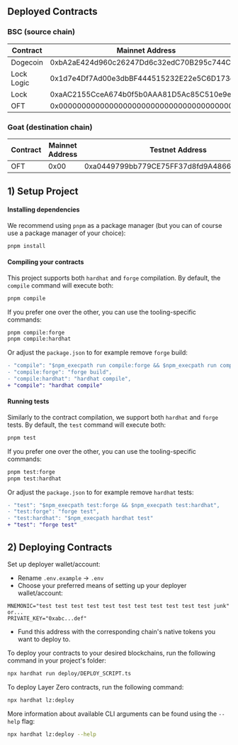 ## Deployed Contracts

### BSC (source chain)

| Contract   | Mainnet Address                            | Testnet Address                            |
| ---------- | ------------------------------------------ | ------------------------------------------ |
| Dogecoin   | 0xbA2aE424d960c26247Dd6c32edC70B295c744C43 | 0x9A359f736674913e405Eb64C2048c6293DC97CbF |
| Lock Logic | 0x1d7e4Df7Ad00e3dbBF444515232E22e5C6D173e8 | 0x0b52bF217E0FBaa025e0ae9fF0D2Bb5497C22d82 |
| Lock       | 0xaAC2155CceA674b0f5b0AAA81D5Ac85C510e9e98 | 0x4461ccD816E9952Ebd0BaF0661ac4E28de0d5095 |
| OFT        | 0x0000000000000000000000000000000000000000 | 0xfd4CAd694B5eB50a4555ABce2Ee99d5bdC423736 |

### Goat (destination chain)

| Contract | Mainnet Address | Testnet Address                            |
| -------- | --------------- | ------------------------------------------ |
| OFT      | 0x00            | 0xa0449799bb779CE75FF37d8fd9A486603F24B804 |

## 1) Setup Project

#### Installing dependencies

We recommend using `pnpm` as a package manager (but you can of course use a package manager of your choice):

```bash
pnpm install
```

#### Compiling your contracts

This project supports both `hardhat` and `forge` compilation. By default, the `compile` command will execute both:

```bash
pnpm compile
```

If you prefer one over the other, you can use the tooling-specific commands:

```bash
pnpm compile:forge
pnpm compile:hardhat
```

Or adjust the `package.json` to for example remove `forge` build:

```diff
- "compile": "$npm_execpath run compile:forge && $npm_execpath run compile:hardhat",
- "compile:forge": "forge build",
- "compile:hardhat": "hardhat compile",
+ "compile": "hardhat compile"
```

#### Running tests

Similarly to the contract compilation, we support both `hardhat` and `forge` tests. By default, the `test` command will execute both:

```bash
pnpm test
```

If you prefer one over the other, you can use the tooling-specific commands:

```bash
pnpm test:forge
pnpm test:hardhat
```

Or adjust the `package.json` to for example remove `hardhat` tests:

```diff
- "test": "$npm_execpath test:forge && $npm_execpath test:hardhat",
- "test:forge": "forge test",
- "test:hardhat": "$npm_execpath hardhat test"
+ "test": "forge test"
```

## 2) Deploying Contracts

Set up deployer wallet/account:

- Rename `.env.example` -> `.env`
- Choose your preferred means of setting up your deployer wallet/account:

```
MNEMONIC="test test test test test test test test test test test junk"
or...
PRIVATE_KEY="0xabc...def"
```

- Fund this address with the corresponding chain's native tokens you want to deploy to.

To deploy your contracts to your desired blockchains, run the following command in your project's folder:

```bash
npx hardhat run deploy/DEPLOY_SCRIPT.ts
```

To deploy Layer Zero contracts, run the following command:

```bash
npx hardhat lz:deploy
```

More information about available CLI arguments can be found using the `--help` flag:

```bash
npx hardhat lz:deploy --help
```
